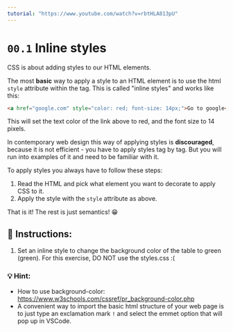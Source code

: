 ```yaml
---
tutorial: "https://www.youtube.com/watch?v=rbtHLA813pU"
---
```

# `00.1` Inline styles

CSS is about adding styles to our HTML elements. 

The most **basic** way to apply a style to an HTML element is to use the html `style` attribute within the tag. This is called "inline styles" and works like this:

```HTML
<a href="google.com" style="color: red; font-size: 14px;">Go to google</a>
```

This will set the text color of the link above to red, and the font size to 14 pixels.

In contemporary web design this way of applying styles is **discouraged**, because it is not efficient - you have to apply styles tag by tag. But you will run into examples of it and need to be familiar with it.   

To apply styles you always have to follow thеse steps:

1. Read the HTML and pick what element you want to decorate to apply CSS to it.
2. Apply the style with the `style` attribute as above. 

That is it! The rest is just semantics! 😁


## 📝 Instructions:

1. Set an inline style to change the background color of the table to green (green). For this exercise, DO NOT use the styles.css :(


### 💡 Hint:
- How to use background-color: https://www.w3schools.com/cssref/pr_background-color.php
- A convenient way to import the basic html structure of your web page is to just type an exclamation mark `!` and select the emmet option that will pop up in VSCode. 
